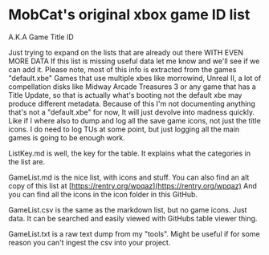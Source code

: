 # MobCat's original xbox game ID list
A.K.A Game Title ID

Just trying to expand on the lists that are already out there WITH EVEN MORE DATA
If this list is missing useful data let me know and we'll see if we can add it.
Please note, most of this info is extracted from the games "default.xbe"
Games that use multiple xbes like morrowind, Unreal II, a lot of compellation disks like Midway Arcade Treasures 3
or any game that has a Title Update, so that is actually what's booting not the default xbe may produce different metadata.
Because of this I'm not documenting anything that's not a "default.xbe" for now, It will just devolve into madness quickly.
Like if I where also to dump and log all the save game icons, not just the title icons.
I do need to log TUs at some point, but just logging all the main games is going to be enough work.

ListKey.md is well, the key for the table. It explains what the categories in the list are.

GameList.md is the nice list, with icons and stuff.
You can also find an alt copy of this list at [https://rentry.org/wpqaz](https://rentry.org/wpqaz)
And you can find all the icons in the icon folder in this GitHub.

GameList.csv is the same as the markdown list, but no game icons. Just data.
It can be searched and easily viewed with GitHubs table viewer thing.

GameList.txt is a raw text dump from my "tools".
Might be useful if for some reason you can't ingest the csv into your project.
